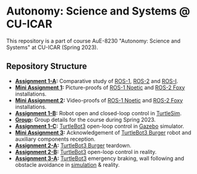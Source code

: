 # Autonomy: Science and Systems @ CU-ICAR

This repository is a part of course AuE-8230 "Autonomy: Science and Systems" at CU-ICAR (Spring 2023).

## Repository Structure

* **[Assignment 1-A](https://github.com/Tinker-Twins/Autonomy-Science-And-Systems/tree/main/Assignment%201-A):** Comparative study of [ROS-1](https://wiki.ros.org/noetic), [ROS-2](https://docs.ros.org/en/foxy/) and [ROS-I](https://rosindustrial.org/).
* **[Mini Assignment 1](https://github.com/Tinker-Twins/Autonomy-Science-And-Systems/tree/main/Mini%20Assignment%201):** Picture-proofs of [ROS-1 Noetic](http://wiki.ros.org/noetic/Installation/Ubuntu) and [ROS-2 Foxy](https://docs.ros.org/en/foxy/Installation/Alternatives/Ubuntu-Development-Setup.html) installations.
* **[Mini Assignment 2](https://github.com/Tinker-Twins/Autonomy-Science-And-Systems/tree/main/Mini%20Assignment%202):** Video-proofs of [ROS-1 Noetic](http://wiki.ros.org/noetic/Installation/Ubuntu) and [ROS-2 Foxy](https://docs.ros.org/en/foxy/Installation/Alternatives/Ubuntu-Development-Setup.html) installations.
* **[Assignment 1-B](https://github.com/Tinker-Twins/Autonomy-Science-And-Systems/tree/main/Assignment%201-B):** Robot open and closed-loop control in [TurtleSim](https://docs.ros.org/en/foxy/Tutorials/Beginner-CLI-Tools/Introducing-Turtlesim/Introducing-Turtlesim.html).
* **[Group](https://github.com/Tinker-Twins/Autonomy-Science-And-Systems/tree/main/Group):** Group details for the course during Spring 2023.
* **[Assignment 1-C](https://github.com/Tinker-Twins/Autonomy-Science-And-Systems/tree/main/Assignment%201-C):** [TurtleBot3](https://emanual.robotis.com/docs/en/platform/turtlebot3/overview/) open-loop control in [Gazebo](https://gazebosim.org/home) simulator.
* **[Mini Assignment 3](https://github.com/Tinker-Twins/Autonomy-Science-And-Systems/tree/main/Mini%20Assignment%203):** Acknowledgement of [TurtleBot3 Burger](https://www.robotis.us/turtlebot-3-burger-us/) robot and auxiliary components reception.
* **[Assignment 2-A](https://github.com/Tinker-Twins/Autonomy-Science-And-Systems/tree/main/Assignment%202-A):** [TurtleBot3 Burger](https://www.robotis.us/turtlebot-3-burger-us/) teardown.
* **[Assignment 2-B](https://github.com/Tinker-Twins/Autonomy-Science-And-Systems/tree/main/Assignment%202-B):** [TurtleBot3](https://www.robotis.us/turtlebot-3-burger-us/) open-loop control in reality.
* **[Assignment 3-A](https://github.com/Tinker-Twins/Autonomy-Science-And-Systems/tree/main/Assignment%203-A):** [TurtleBot3](https://www.robotis.us/turtlebot-3-burger-us/) emergency braking, wall following and obstacle avoidance in [simulation](https://gazebosim.org/home) & reality.
